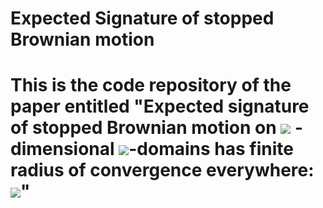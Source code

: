 #  Expected Signature of stopped Brownian motion

# This is the code repository of the paper entitled "Expected signature of stopped Brownian motion on <img src="https://render.githubusercontent.com/render/math?math= d"> -dimensional <img src="https://render.githubusercontent.com/render/math?math= C^{2, \alpha}">-domains has finite radius of convergence everywhere: <img src="https://render.githubusercontent.com/render/math?math=%242%20%5Cleq%20d%20%5Cleq%208%24">"



